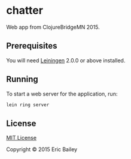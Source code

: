 # chatter

Web app from ClojureBridgeMN 2015.

## Prerequisites

You will need [Leiningen][] 2.0.0 or above installed.

[leiningen]: https://github.com/technomancy/leiningen

## Running

To start a web server for the application, run:

```bash
lein ring server
```

## License

[MIT License](https://opensource.org/licenses/MIT)

Copyright © 2015 Eric Bailey
